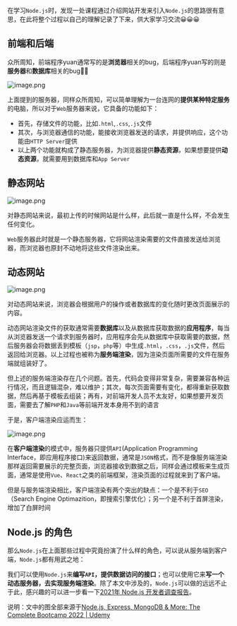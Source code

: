 在学习`Node.js`时，发现一处课程通过介绍网站开发来引入`Node.js`的思路很有意思，在此将整个过程以自己的理解记录了下来，供大家学习交流😀😀😀
## 前端和后端
众所周知，前端程序yuan通常写的是**浏览器**相关的bug，后端程序yuan写的则是**服务器**和**数据库**相关的bug👨‍🦳

![image.png](https://p3-juejin.byteimg.com/tos-cn-i-k3u1fbpfcp/5b0e7447e3e14b2c9f8b2b295dae8615~tplv-k3u1fbpfcp-watermark.image?)

上面提到的服务器，同样众所周知，可以简单理解为一台连网的**提供某种特定服务**的电脑，所以对于`Web`服务器来说，它具备的功能如下：
- 首先，存储文件的功能，比如`.html`,`.css`,`.js`文件
- 其次，与浏览器通信的功能，能接收浏览器发送的请求，并提供响应，这个功能由`HTTP Server`提供
- 以上两个功能就构成了静态服务器，为浏览器提供**静态资源**，如果想要提供**动态资源**，就需要用到数据库和`App Server`

## 静态网站

![image.png](https://p6-juejin.byteimg.com/tos-cn-i-k3u1fbpfcp/d4cdf68bb130432f9411f2bd3ff21788~tplv-k3u1fbpfcp-watermark.image?)

对静态网站来说，最初上传的时候网站是什么样，此后就一直是什么样，不会发生任何变化。

`Web`服务器此时就是一个静态服务器，它将网站渲染需要的文件直接发送给浏览器，而浏览器也原封不动地将这些文件渲染出来。
    

## 动态网站


![image.png](https://p9-juejin.byteimg.com/tos-cn-i-k3u1fbpfcp/d2132bc1d6ce4cf28d733a4eaa55dd46~tplv-k3u1fbpfcp-watermark.image?)

对动态网站来说，浏览器会根据用户的操作或者数据库的变化随时更改页面展示的内容。

动态网站渲染文件的获取通常需要**数据库**以及从数据库获取数据的**应用程序**，每当从浏览器发送一个请求到服务器时，应用程序会先从数据库中获取需要的数据，然后服务器会将数据丢到模板（`jsp`，`php`等）中生成`.html`，`.css`，`.js`文件，然后返回给浏览器。以上过程也被称为**服务端渲染**，因为渲染页面所需要的文件在服务端就组装好了。

但上述的服务端渲染存在几个问题。首先，代码会变得非常复杂，需要兼容各种运行情况，而且逻辑混杂，难以维护；其次，每次页面需要有变化，都得重新获取数据，然后再基于模板去组装；再有，对前端开发人员不太友好，如果想要开发页面，需要去了解`PHP`和`Java`等前端开发本身用不到的语言

于是，客户端渲染应运而生：

![image.png](https://p6-juejin.byteimg.com/tos-cn-i-k3u1fbpfcp/1457fb9654d74ca092b9cc67f1d0d92a~tplv-k3u1fbpfcp-watermark.image?)

在**客户端渲染**的模式中，服务器只提供`API`(Application Programming Interface，即应用程序接口)来返回数据，通常是`JSON`格式，而不是像服务端渲染那样返回需要展示的完整页面，浏览器接收到数据之后，同样会通过模板来生成页面，通常是使用`Vue`、`React`之类的前端框架，渲染页面的过程就来到了客户端。

但是与服务端渲染相比，客户端渲染有两个突出的缺点：一个是不利于`SEO`（Search Engine Optimazition，即搜索引擎优化）；另一个是不利于首屏渲染，增加了白屏时间

## Node.js 的角色
那么`Node.js`在上面那些过程中究竟扮演了什么样的角色，可以说从服务端到客户端，`Node.js`都有用武之地：

我们可以使用`Node.js`来**编写`API`，提供数据访问的接口**；也可以使用它来**写一个动态服务器，去实现服务端渲染**。除了本文中涉及的，`Node.js`可以做的远远不止于此，感兴趣的可以进一步看一下[2021年 Node.js 开发者调查报告](https://nodersurvey.github.io/reporters/)。


说明：文中的图全部来源于[Node.js, Express, MongoDB & More: The Complete Bootcamp 2022 | Udemy](https://www.udemy.com/course/nodejs-express-mongodb-bootcamp/)